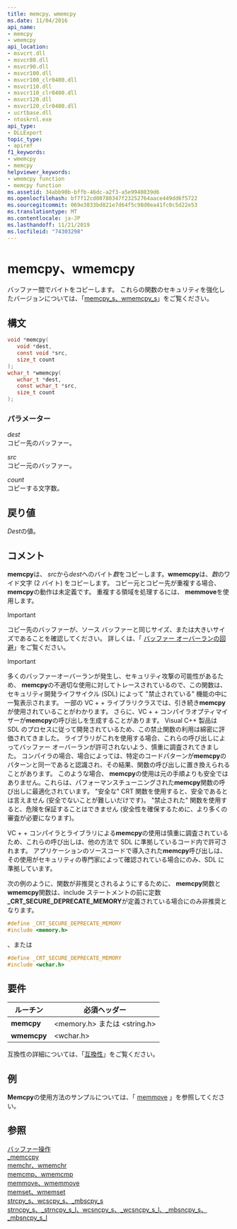 ```yaml
---
title: memcpy、wmemcpy
ms.date: 11/04/2016
api_name:
- memcpy
- wmemcpy
api_location:
- msvcrt.dll
- msvcr80.dll
- msvcr90.dll
- msvcr100.dll
- msvcr100_clr0400.dll
- msvcr110.dll
- msvcr110_clr0400.dll
- msvcr120.dll
- msvcr120_clr0400.dll
- ucrtbase.dll
- ntoskrnl.exe
api_type:
- DLLExport
topic_type:
- apiref
f1_keywords:
- wmemcpy
- memcpy
helpviewer_keywords:
- wmemcpy function
- memcpy function
ms.assetid: 34abb90b-bffb-46dc-a2f3-a5e9940839d6
ms.openlocfilehash: bf7f12cd00780347f23252764aace449dd6f5722
ms.sourcegitcommit: 069e3833bd821e7d64f5c98d0ea41fc0c5d22e53
ms.translationtype: MT
ms.contentlocale: ja-JP
ms.lasthandoff: 11/21/2019
ms.locfileid: "74303298"
---
```

# <a name="memcpy-wmemcpy"></a>memcpy、wmemcpy

バッファー間でバイトをコピーします。 これらの関数のセキュリティを強化したバージョンについては、「[memcpy_s、wmemcpy_s](memcpy-s-wmemcpy-s.md)」をご覧ください。

## <a name="syntax"></a>構文

```C
void *memcpy(
   void *dest,
   const void *src,
   size_t count
);
wchar_t *wmemcpy(
   wchar_t *dest,
   const wchar_t *src,
   size_t count
);
```

### <a name="parameters"></a>パラメーター

*dest*<br/>
コピー先のバッファー。

*src*<br/>
コピー元のバッファー。

*count*<br/>
コピーする文字数。

## <a name="return-value"></a>戻り値

*Dest*の値。

## <a name="remarks"></a>コメント

**memcpy**は、 *src*から*dest*へのバイト*数*をコピーします。**wmemcpy**は、*数*のワイド文字 (2 バイト) をコピーします。 コピー元とコピー先が重複する場合、 **memcpy**の動作は未定義です。 重複する領域を処理するには、 **memmove**を使用します。

> [!IMPORTANT]
> コピー先のバッファーが、ソース バッファーと同じサイズ、または大きいサイズであることを確認してください。 詳しくは、「 [バッファー オーバーランの回避](/windows/win32/SecBP/avoiding-buffer-overruns)」をご覧ください。

> [!IMPORTANT]
> 多くのバッファーオーバーランが発生し、セキュリティ攻撃の可能性があるため、 **memcpy**の不適切な使用に対してトレースされているので、この関数は、セキュリティ開発ライフサイクル (SDL) によって "禁止されている" 機能の中に一覧表示されます。  一部の VC + + ライブラリクラスでは、引き続き**memcpy**が使用されていることがわかります。  さらに、VC + + コンパイラオプティマイザーが**memcpy**の呼び出しを生成することがあります。  Visual C++ 製品は SDL のプロセスに従って開発されているため、この禁止関数の利用は綿密に評価されてきました。  ライブラリがこれを使用する場合、これらの呼び出しによってバッファー オーバーランが許可されないよう、慎重に調査されてきました。  コンパイラの場合、場合によっては、特定のコードパターンが**memcpy**のパターンと同一であると認識され、その結果、関数の呼び出しに置き換えられることがあります。  このような場合、 **memcpy**の使用は元の手順よりも安全ではありません。これらは、パフォーマンスチューニングされた**memcpy**関数の呼び出しに最適化されています。  "安全な" CRT 関数を使用すると、安全であるとは言えません (安全でないことが難しいだけです)。 "禁止された" 関数を使用すると、危険を保証することはできません (安全性を確保するために、より多くの審査が必要になります)。
>
> VC + + コンパイラとライブラリによる**memcpy**の使用は慎重に調査されているため、これらの呼び出しは、他の方法で SDL に準拠しているコード内で許可されます。  アプリケーションのソースコードで導入された**memcpy**呼び出しは、その使用がセキュリティの専門家によって確認されている場合にのみ、SDL に準拠しています。

次の例のように、関数が非推奨とされるようにするために、 **memcpy**関数と**wmemcpy**関数は、include ステートメントの前に定数 **_CRT_SECURE_DEPRECATE_MEMORY**が定義されている場合にのみ非推奨となります。

```C
#define _CRT_SECURE_DEPRECATE_MEMORY
#include <memory.h>
```

、または

```C
#define _CRT_SECURE_DEPRECATE_MEMORY
#include <wchar.h>
```

## <a name="requirements"></a>要件

|ルーチン|必須ヘッダー|
|-------------|---------------------|
|**memcpy**|\<memory.h> または \<string.h>|
|**wmemcpy**|\<wchar.h>|

互換性の詳細については、「[互換性](../../c-runtime-library/compatibility.md)」をご覧ください。

## <a name="example"></a>例

**Memcpy**の使用方法のサンプルについては、「 [memmove](memmove-wmemmove.md) 」を参照してください。

## <a name="see-also"></a>参照

[バッファー操作](../../c-runtime-library/buffer-manipulation.md)<br/>
[_memccpy](memccpy.md)<br/>
[memchr、wmemchr](memchr-wmemchr.md)<br/>
[memcmp、wmemcmp](memcmp-wmemcmp.md)<br/>
[memmove、wmemmove](memmove-wmemmove.md)<br/>
[memset、wmemset](memset-wmemset.md)<br/>
[strcpy_s、wcscpy_s、_mbscpy_s](strcpy-s-wcscpy-s-mbscpy-s.md)<br/>
[strncpy_s、_strncpy_s_l、wcsncpy_s、_wcsncpy_s_l、_mbsncpy_s、_mbsncpy_s_l](strncpy-s-strncpy-s-l-wcsncpy-s-wcsncpy-s-l-mbsncpy-s-mbsncpy-s-l.md)<br/>
